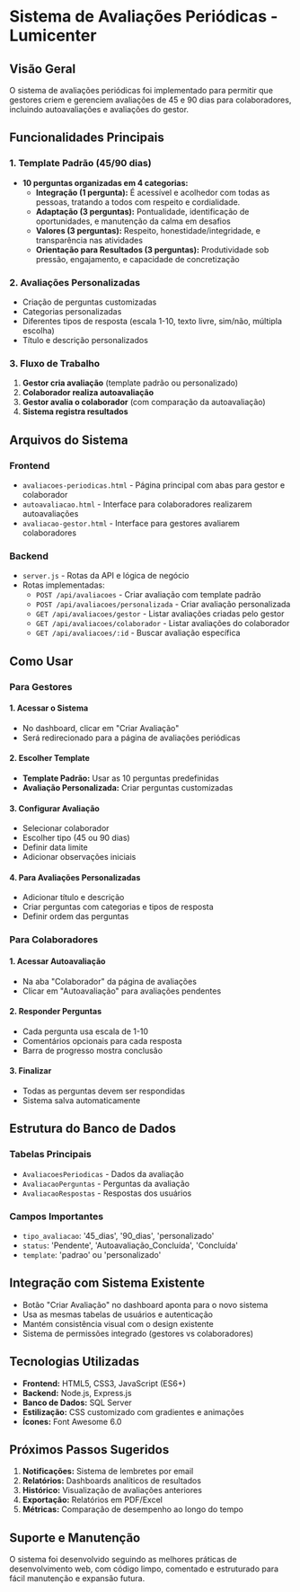 # Sistema de Avaliações Periódicas - Lumicenter

## Visão Geral

O sistema de avaliações periódicas foi implementado para permitir que gestores criem e gerenciem avaliações de 45 e 90 dias para colaboradores, incluindo autoavaliações e avaliações do gestor.

## Funcionalidades Principais

### 1. Template Padrão (45/90 dias)
- **10 perguntas organizadas em 4 categorias:**
  - **Integração (1 pergunta):** É acessível e acolhedor com todas as pessoas, tratando a todos com respeito e cordialidade.
  - **Adaptação (3 perguntas):** Pontualidade, identificação de oportunidades, e manutenção da calma em desafios
  - **Valores (3 perguntas):** Respeito, honestidade/integridade, e transparência nas atividades
  - **Orientação para Resultados (3 perguntas):** Produtividade sob pressão, engajamento, e capacidade de concretização

### 2. Avaliações Personalizadas
- Criação de perguntas customizadas
- Categorias personalizadas
- Diferentes tipos de resposta (escala 1-10, texto livre, sim/não, múltipla escolha)
- Título e descrição personalizados

### 3. Fluxo de Trabalho
1. **Gestor cria avaliação** (template padrão ou personalizado)
2. **Colaborador realiza autoavaliação**
3. **Gestor avalia o colaborador** (com comparação da autoavaliação)
4. **Sistema registra resultados**

## Arquivos do Sistema

### Frontend
- `avaliacoes-periodicas.html` - Página principal com abas para gestor e colaborador
- `autoavaliacao.html` - Interface para colaboradores realizarem autoavaliações
- `avaliacao-gestor.html` - Interface para gestores avaliarem colaboradores

### Backend
- `server.js` - Rotas da API e lógica de negócio
- Rotas implementadas:
  - `POST /api/avaliacoes` - Criar avaliação com template padrão
  - `POST /api/avaliacoes/personalizada` - Criar avaliação personalizada
  - `GET /api/avaliacoes/gestor` - Listar avaliações criadas pelo gestor
  - `GET /api/avaliacoes/colaborador` - Listar avaliações do colaborador
  - `GET /api/avaliacoes/:id` - Buscar avaliação específica

## Como Usar

### Para Gestores

#### 1. Acessar o Sistema
- No dashboard, clicar em "Criar Avaliação"
- Será redirecionado para a página de avaliações periódicas

#### 2. Escolher Template
- **Template Padrão:** Usar as 10 perguntas predefinidas
- **Avaliação Personalizada:** Criar perguntas customizadas

#### 3. Configurar Avaliação
- Selecionar colaborador
- Escolher tipo (45 ou 90 dias)
- Definir data limite
- Adicionar observações iniciais

#### 4. Para Avaliações Personalizadas
- Adicionar título e descrição
- Criar perguntas com categorias e tipos de resposta
- Definir ordem das perguntas

### Para Colaboradores

#### 1. Acessar Autoavaliação
- Na aba "Colaborador" da página de avaliações
- Clicar em "Autoavaliação" para avaliações pendentes

#### 2. Responder Perguntas
- Cada pergunta usa escala de 1-10
- Comentários opcionais para cada resposta
- Barra de progresso mostra conclusão

#### 3. Finalizar
- Todas as perguntas devem ser respondidas
- Sistema salva automaticamente

## Estrutura do Banco de Dados

### Tabelas Principais
- `AvaliacoesPeriodicas` - Dados da avaliação
- `AvaliacaoPerguntas` - Perguntas da avaliação
- `AvaliacaoRespostas` - Respostas dos usuários

### Campos Importantes
- `tipo_avaliacao`: '45_dias', '90_dias', 'personalizado'
- `status`: 'Pendente', 'Autoavaliação_Concluída', 'Concluída'
- `template`: 'padrao' ou 'personalizado'

## Integração com Sistema Existente

- Botão "Criar Avaliação" no dashboard aponta para o novo sistema
- Usa as mesmas tabelas de usuários e autenticação
- Mantém consistência visual com o design existente
- Sistema de permissões integrado (gestores vs colaboradores)

## Tecnologias Utilizadas

- **Frontend:** HTML5, CSS3, JavaScript (ES6+)
- **Backend:** Node.js, Express.js
- **Banco de Dados:** SQL Server
- **Estilização:** CSS customizado com gradientes e animações
- **Ícones:** Font Awesome 6.0

## Próximos Passos Sugeridos

1. **Notificações:** Sistema de lembretes por email
2. **Relatórios:** Dashboards analíticos de resultados
3. **Histórico:** Visualização de avaliações anteriores
4. **Exportação:** Relatórios em PDF/Excel
5. **Métricas:** Comparação de desempenho ao longo do tempo

## Suporte e Manutenção

O sistema foi desenvolvido seguindo as melhores práticas de desenvolvimento web, com código limpo, comentado e estruturado para fácil manutenção e expansão futura.
